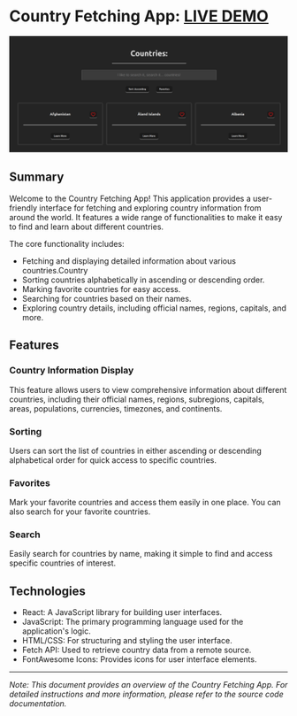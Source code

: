 # Country Fetching App: [LIVE DEMO](https://shcoobz.github.io/advancedJS_country-fetching-app/)

![Project Image](/src/img/advancedJS_country-fetching-app.png)

## Summary

Welcome to the Country Fetching App! This application provides a user-friendly interface for fetching and exploring country information from around the world. It features a wide range of functionalities to make it easy to find and learn about different countries.

The core functionality includes:

- Fetching and displaying detailed information about various countries.Country
- Sorting countries alphabetically in ascending or descending order.
- Marking favorite countries for easy access.
- Searching for countries based on their names.
- Exploring country details, including official names, regions, capitals, and more.

## Features

### Country Information Display

This feature allows users to view comprehensive information about different countries, including their official names, regions, subregions, capitals, areas, populations, currencies, timezones, and continents.

### Sorting

Users can sort the list of countries in either ascending or descending alphabetical order for quick access to specific countries.

### Favorites

Mark your favorite countries and access them easily in one place. You can also search for your favorite countries.

### Search

Easily search for countries by name, making it simple to find and access specific countries of interest.

## Technologies

- React: A JavaScript library for building user interfaces.
- JavaScript: The primary programming language used for the application's logic.
- HTML/CSS: For structuring and styling the user interface.
- Fetch API: Used to retrieve country data from a remote source.
- FontAwesome Icons: Provides icons for user interface elements.

---

_Note: This document provides an overview of the Country Fetching App. For detailed instructions and more information, please refer to the source code documentation._
